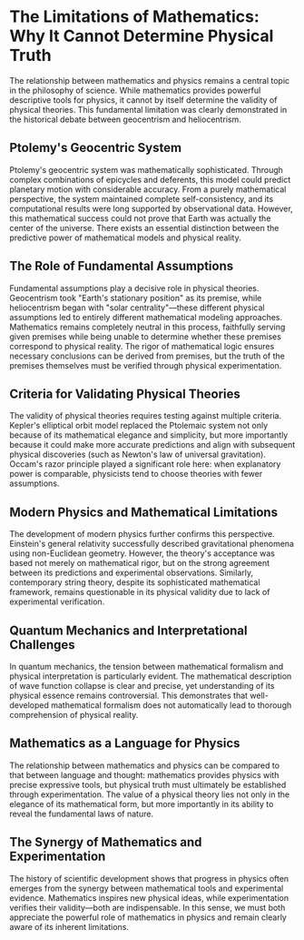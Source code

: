 # The Limitations of Mathematics: Why It Cannot Determine Physical Truth

The relationship between mathematics and physics remains a central topic in the philosophy of science. While mathematics provides powerful descriptive tools for physics, it cannot by itself determine the validity of physical theories. This fundamental limitation was clearly demonstrated in the historical debate between geocentrism and heliocentrism.

## Ptolemy's Geocentric System

Ptolemy's geocentric system was mathematically sophisticated. Through complex combinations of epicycles and deferents, this model could predict planetary motion with considerable accuracy. From a purely mathematical perspective, the system maintained complete self-consistency, and its computational results were long supported by observational data. However, this mathematical success could not prove that Earth was actually the center of the universe. There exists an essential distinction between the predictive power of mathematical models and physical reality.

## The Role of Fundamental Assumptions

Fundamental assumptions play a decisive role in physical theories. Geocentrism took "Earth's stationary position" as its premise, while heliocentrism began with "solar centrality"—these different physical assumptions led to entirely different mathematical modeling approaches. Mathematics remains completely neutral in this process, faithfully serving given premises while being unable to determine whether these premises correspond to physical reality. The rigor of mathematical logic ensures necessary conclusions can be derived from premises, but the truth of the premises themselves must be verified through physical experimentation.

## Criteria for Validating Physical Theories

The validity of physical theories requires testing against multiple criteria. Kepler's elliptical orbit model replaced the Ptolemaic system not only because of its mathematical elegance and simplicity, but more importantly because it could make more accurate predictions and align with subsequent physical discoveries (such as Newton's law of universal gravitation). Occam's razor principle played a significant role here: when explanatory power is comparable, physicists tend to choose theories with fewer assumptions.

## Modern Physics and Mathematical Limitations

The development of modern physics further confirms this perspective. Einstein's general relativity successfully described gravitational phenomena using non-Euclidean geometry. However, the theory's acceptance was based not merely on mathematical rigor, but on the strong agreement between its predictions and experimental observations. Similarly, contemporary string theory, despite its sophisticated mathematical framework, remains questionable in its physical validity due to lack of experimental verification.

## Quantum Mechanics and Interpretational Challenges

In quantum mechanics, the tension between mathematical formalism and physical interpretation is particularly evident. The mathematical description of wave function collapse is clear and precise, yet understanding of its physical essence remains controversial. This demonstrates that well-developed mathematical formalism does not automatically lead to thorough comprehension of physical reality.

## Mathematics as a Language for Physics

The relationship between mathematics and physics can be compared to that between language and thought: mathematics provides physics with precise expressive tools, but physical truth must ultimately be established through experimentation. The value of a physical theory lies not only in the elegance of its mathematical form, but more importantly in its ability to reveal the fundamental laws of nature.

## The Synergy of Mathematics and Experimentation

The history of scientific development shows that progress in physics often emerges from the synergy between mathematical tools and experimental evidence. Mathematics inspires new physical ideas, while experimentation verifies their validity—both are indispensable. In this sense, we must both appreciate the powerful role of mathematics in physics and remain clearly aware of its inherent limitations.
